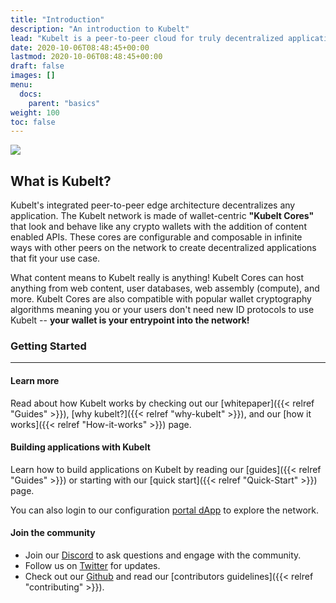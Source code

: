 ```yaml
---
title: "Introduction"
description: "An introduction to Kubelt"
lead: "Kubelt is a peer-to-peer cloud for truly decentralized applications."
date: 2020-10-06T08:48:45+00:00
lastmod: 2020-10-06T08:48:45+00:00
draft: false
images: []
menu:
  docs:
    parent: "basics"
weight: 100
toc: false
---
```


<img src="/images/kubelt-banner.gif" width="{{ .Width }}" height="{{ .Height }}">

## What is Kubelt?

Kubelt's integrated peer-to-peer edge architecture decentralizes any application. The Kubelt network is made of wallet-centric **"Kubelt Cores"** that look and behave like any crypto wallets with the addition of content enabled APIs. These cores are configurable and composable in infinite ways with other peers on the network to create decentralized applications that fit your use case.

What content means to Kubelt really is anything! Kubelt Cores can host anything from web content, user databases, web assembly (compute), and more. Kubelt Cores are also compatible with popular wallet cryptography algorithms meaning you or your users don't need new ID protocols to use Kubelt -- **your wallet is your entrypoint into the network!**

### Getting Started

---

#### Learn more

Read about how Kubelt works by checking out our [whitepaper]({{< relref "Guides" >}}), [why kubelt?]({{< relref "why-kubelt" >}}), and our [how it works]({{< relref "How-it-works" >}}) page.

#### Building applications with Kubelt

Learn how to build applications on Kubelt by reading our [guides]({{< relref "Guides" >}}) or starting with our [quick start]({{< relref "Quick-Start" >}}) page.

You can also login to our configuration [portal dApp](https://app.kubelt.com) to explore the network.

#### Join the community

- Join our [Discord](https://discord.gg/UgwAsJf6C5) to ask questions and engage with the community.
- Follow us on [Twitter](https://twitter.com/kubeltcms) for updates.
- Check out our [Github](https://github.com/kubelt) and read our [contributors guidelines]({{< relref "contributing" >}}).
